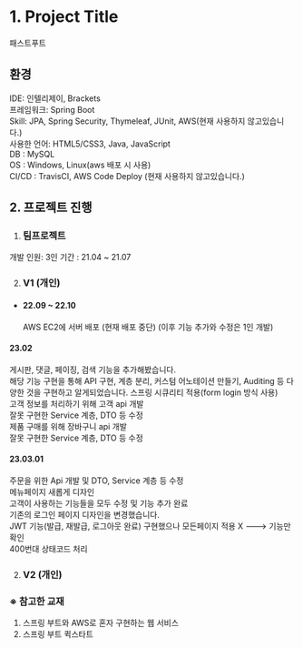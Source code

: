# 1. Project Title

패스트푸트 

## 환경
 IDE: 인텔리제이, Brackets</br>
 프레임워크: Spring Boot</br>
 Skill: JPA, Spring Security, Thymeleaf, JUnit, AWS(현재 사용하지 않고있습니다.)</br> 
 사용한 언어: HTML5/CSS3, Java, JavaScript</br> 
 DB : MySQL</br>
 OS : Windows, Linux(aws 배포 시 사용)</br>
 CI/CD : TravisCI, AWS Code Deploy (현재 사용하지 않고있습니다.)

## 2. 프로젝트 진행

1. ### 팀프로젝트 
개발 인원: 3인
기간 : 21.04 ~ 21.07 

2. ### V1 (개인)
 + #### 22.09 ~ 22.10 
   AWS EC2에 서버 배포 (현재 배포 중단)
   (이후 기능 추가와 수정은 1인 개발)

 #### 23.02
 게시판, 댓글, 페이징, 검색 기능을 추가해봤습니다.</br>
 해당 기능 구현을 통해 API 구현, 계층 분리, 커스텀 어노테이션 만들기, Auditing 등 다양한 것을 구현하고 알게되었습니다.
 스프링 시큐리티 적용(form login 방식 사용)</br>
 고객 정보를 처리하기 위해 고객 api 개발</br>
 잘못 구현한 Service 계층, DTO 등  수정</br>
 제품 구매를 위해 장바구니 api 개발</br>
 잘못 구현한 Service 계층, DTO 등  수정

 #### 23.03.01
 주문을 위한 Api 개발 및 DTO, Service 계층 등 수정</br>
 메뉴페이지 새롭게 디자인</br>
 고객이 사용하는 기능들을 모두 수정 및 기능 추가 완료</br>
 기존의 로그인 페이지 디자인을 변경했습니다.</br>
 JWT 기능(발급, 재발급, 로그아웃 완료) 구현했으나 모든페이지 적용 X ---> 기능만 확인</br>
 400번대 상태코드 처리
 
2. ### V2 (개인)

### ※ 참고한 교재
1. 스프링 부트와 AWS로 혼자 구현하는 웹 서비스 
2. 스프링 부트 퀵스타트</br>

